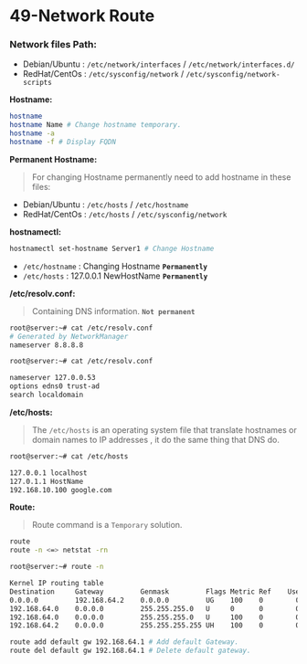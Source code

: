 # 49-Network Route

### Network files Path:
* Debian/Ubuntu : `/etc/network/interfaces` / `/etc/network/interfaces.d/`
* RedHat/CentOs : `/etc/sysconfig/network`  / `/etc/sysconfig/network-scripts`

**Hostname:**
```bash
hostname
hostname Name # Change hostname temporary.
hostname -a 
hostname -f # Display FQDN
```
**Permanent Hostname:**
> For changing Hostname permanently need to add hostname in these files:
* Debian/Ubuntu : `/etc/hosts` / `/etc/hostname`
* RedHat/CentOs : `/etc/hosts` / `/etc/sysconfig/network`

**hostnamectl:**
```bash
hostnamectl set-hostname Server1 # Change Hostname 
```
* `/etc/hostname` : Changing Hostname **`Permanently`**
* `/etc/hosts` : 127.0.0.1 NewHostName **`Permanently`**

**/etc/resolv.conf:**
> Containing DNS information. **`Not permanent`**
```bash
root@server:~# cat /etc/resolv.conf 
# Generated by NetworkManager
nameserver 8.8.8.8
```
```bash
root@server:~# cat /etc/resolv.conf

nameserver 127.0.0.53
options edns0 trust-ad
search localdomain
```

**/etc/hosts:**
> The `/etc/hosts` is an operating system file that translate hostnames or domain names to IP addresses , it do the same thing that DNS do.

```bash
root@server:~# cat /etc/hosts

127.0.0.1 localhost
127.0.1.1 HostName
192.168.10.100 google.com
```

**Route:**
> Route command is a `Temporary` solution.
```bash
route
route -n <=> netstat -rn
```
```bash
root@server:~# route -n

Kernel IP routing table
Destination     Gateway         Genmask         Flags Metric Ref    Use Iface
0.0.0.0         192.168.64.2    0.0.0.0         UG    100    0        0 ens36
192.168.64.0    0.0.0.0         255.255.255.0   U     0      0        0 ens37
192.168.64.0    0.0.0.0         255.255.255.0   U     100    0        0 ens36
192.168.64.2    0.0.0.0         255.255.255.255 UH    100    0        0 ens36
```
```bash
route add default gw 192.168.64.1 # Add default Gateway.
route del default gw 192.168.64.1 # Delete default gateway.
```


